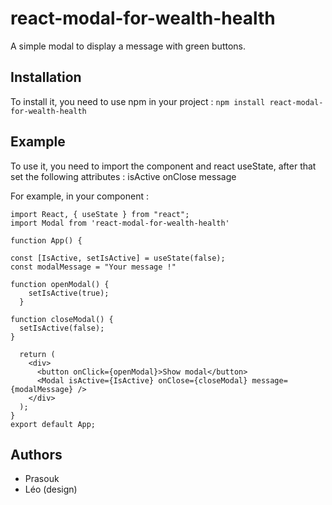 # react-modal-for-wealth-health

A simple modal to display a message with green buttons.

## Installation

To install it, you need to use npm in your project :
`npm install react-modal-for-wealth-health`

## Example

To use it, you need to import the component and react useState, after that set the following attributes :
isActive
onClose
message

For example, in your component :

```
import React, { useState } from "react";
import Modal from 'react-modal-for-wealth-health'

function App() {

const [IsActive, setIsActive] = useState(false);
const modalMessage = "Your message !"

function openModal() {
    setIsActive(true);
  }

function closeModal() {
  setIsActive(false);
}

  return (
    <div>
      <button onClick={openModal}>Show modal</button>
      <Modal isActive={IsActive} onClose={closeModal} message={modalMessage} />
    </div>
  );
}
export default App;
```

## Authors

-   Prasouk
-   Léo (design)
